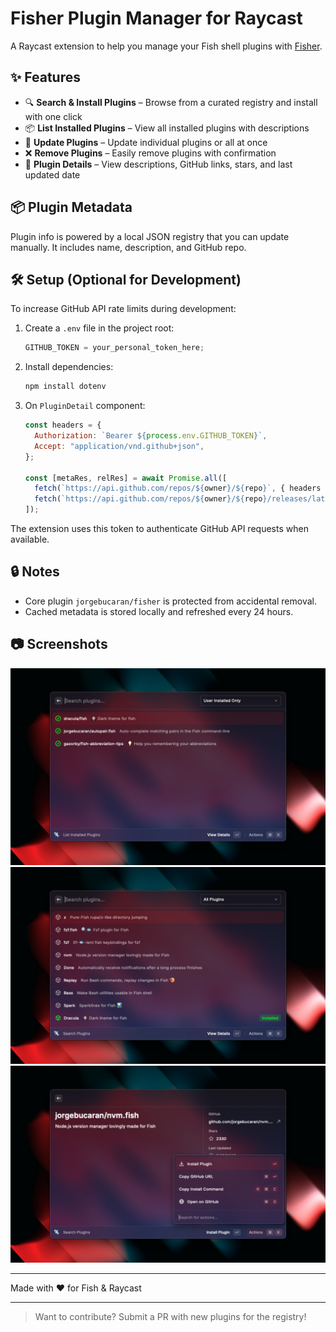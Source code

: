 # Fisher Plugin Manager for Raycast

A Raycast extension to help you manage your Fish shell plugins with [Fisher](https://github.com/jorgebucaran/fisher).

## ✨ Features

- 🔍 **Search & Install Plugins** – Browse from a curated registry and install with one click
- 📦 **List Installed Plugins** – View all installed plugins with descriptions
- 🔧 **Update Plugins** – Update individual plugins or all at once
- ❌ **Remove Plugins** – Easily remove plugins with confirmation
- 📄 **Plugin Details** – View descriptions, GitHub links, stars, and last updated date

## 📦 Plugin Metadata

Plugin info is powered by a local JSON registry that you can update manually. It includes name, description, and GitHub repo.

## 🛠️ Setup (Optional for Development)

To increase GitHub API rate limits during development:

1. Create a `.env` file in the project root:

   ```javascript
   GITHUB_TOKEN = your_personal_token_here;
   ```

2. Install dependencies:

   ```bash
   npm install dotenv
   ```

3. On `PluginDetail` component:

   ```javascript
   const headers = {
     Authorization: `Bearer ${process.env.GITHUB_TOKEN}`,
     Accept: "application/vnd.github+json",
   };

   const [metaRes, relRes] = await Promise.all([
     fetch(`https://api.github.com/repos/${owner}/${repo}`, { headers }),
     fetch(`https://api.github.com/repos/${owner}/${repo}/releases/latest`, { headers }),
   ]);
   ```

The extension uses this token to authenticate GitHub API requests when available.

## 🔒 Notes

- Core plugin `jorgebucaran/fisher` is protected from accidental removal.
- Cached metadata is stored locally and refreshed every 24 hours.

## 📷 Screenshots

<img src="metadata/fisher-1.png" width="600" />
<img src="metadata/fisher-2.png" width="600" />
<img src="metadata/fisher-3.png" width="600" />

---

Made with ❤️ for Fish & Raycast

---

> Want to contribute? Submit a PR with new plugins for the registry!
